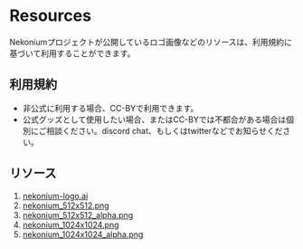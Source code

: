 # Resources

Nekoniumプロジェクトが公開しているロゴ画像などのリソースは、利用規約に基づいて利用することができます。



## 利用規約

- 非公式に利用する場合、CC-BYで利用できます。
- 公式グッズとして使用したい場合、またはCC-BYでは不都合がある場合は個別にご相談ください。discord chat、もしくはtwitterなどでお知らせください。

## リソース
1. <a href="https://raw.githubusercontent.com/nekonium/nekonium.github.io/master/img/nekonium-logo.ai">nekonium-logo.ai</a>
2. <a href="https://raw.githubusercontent.com/nekonium/nekonium.github.io/master/img/nekonium_512x512.png">nekonium_512x512.png</a>
3. <a href="https://raw.githubusercontent.com/nekonium/nekonium.github.io/master/img/nekonium_512x512_alpha.png">nekonium_512x512_alpha.png</a>
4. <a href="https://raw.githubusercontent.com/nekonium/nekonium.github.io/master/img/nekonium_1024x1024.png">nekonium_1024x1024.png</a>
5. <a href="https://raw.githubusercontent.com/nekonium/nekonium.github.io/master/img/nekonium_1024x1024_alpha.png">nekonium_1024x1024_alpha.png</a>



